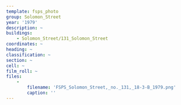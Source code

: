 ```yaml
---
template: fsps_photo
group: Solomon_Street
year: '1979'
description: ~
buildings:
    - Solomon_Street/131_Solomon_Street
coordinates: ~
heading: ~
classification: ~
section: ~
cell: ~
film_roll: ~
files:
    -
        filename: 'FSPS_Solomon_Street,_no._131,_18-3-B_1979.png'
        caption: ''
---
```

